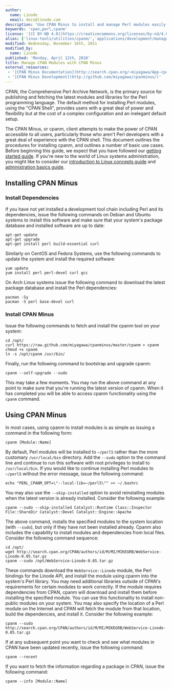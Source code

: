 ```yaml
---
author:
  name: Linode
  email: docs@linode.com
description: 'Use CPAN Minus to install and manage Perl modules easily.'
keywords: 'cpan,perl,cpanm'
license: '[CC BY-ND 4.0](https://creativecommons.org/licenses/by-nd/4.0)'
alias: ['linux-tools/utilities/cpanm/','applications/development/manage-cpan-modules-with-cpan-minus/']
modified: Wednesday, November 16th, 2011
modified_by:
  name: Linode
published: 'Monday, April 12th, 2010'
title: Manage CPAN Modules with CPAN Minus
external_resources:
 - '[CPAN Minus Documentation](http://search.cpan.org/~miyagawa/App-cpanminus-0.9929/lib/App/cpanminus.pm)'
 - '[CPAN Minus Development](http://github.com/miyagawa/cpanminus/)'
---
```


CPAN, the Comprehensive Perl Archive Network, is the primary source for publishing and fetching the latest modules and libraries for the Perl programming language. The default method for installing Perl modules, using the "CPAN Shell", provides users with a great deal of power and flexibility but at the cost of a complex configuration and an inelegant default setup.

The CPAN Minus, or cpanm, client attempts to make the power of CPAN accessible to all users, particularly those who aren't Perl developers with a great deal of experience with the CPAN shell. This document outlines the procedures for installing cpanm, and outlines a number of basic use cases. Before beginning this guide, we expect that you have followed our [getting started guide](/content/getting-started/). If you're new to the world of Linux systems administration, you might like to consider our [introduction to Linux concepts guide](/content/tools-reference/introduction-to-linux-concepts/) and [administration basics guide](/content/using-linux/administration-basics).

## Installing CPAN Minus

### Install Dependencies

If you have not yet installed a development tool chain including Perl and its dependencies, issue the following commands on Debian and Ubuntu systems to install this software and make sure that your system's package database and installed software are up to date:

    apt-get update
    apt-get upgrade
    apt-get install perl build-essential curl

Similarly on CentOS and Fedora Systems, use the following commands to update the system and install the required software:

    yum update
    yum install perl perl-devel curl gcc

On Arch Linux systems issue the following command to download the latest package database and install the Perl dependencies:

    pacman -Sy
    pacman -S perl base-devel curl

### Install CPAN Minus

Issue the following commands to fetch and install the cpanm tool on your system:

    cd /opt/
    curl https://raw.github.com/miyagawa/cpanminus/master/cpanm > cpanm
    chmod +x cpanm
    ln -s /opt/cpanm /usr/bin/

Finally, run the following command to bootstrap and upgrade cpanm:

    cpanm --self-upgrade --sudo

This may take a few moments. You may run the above command at any point to make sure that you're running the latest version of cpanm. When it has completed you will be able to access cpanm functionality using the `cpanm` command.

## Using CPAN Minus

In most cases, using cpanm to install modules is as simple as issuing a command in the following form:

    cpanm [Module::Name]

By default, Perl modules will be installed to `~/perl5` rather than the more customary `/usr/local/bin` directory. Add the `--sudo` option to the command line and continue to run this software with root privileges to install to `/usr/local/bin`. If you would like to continue installing Perl modules to `~/perl5` without the error message, issue the following command:

    echo "PERL_CPANM_OPT=\"--local-lib=~/perl5\"" >> ~/.bashrc

You may also use the `--skip-installed` option to avoid reinstalling modules when the latest version is already installed. Consider the following example:

    cpanm --sudo --skip-installed Catalyst::Runtime Class::Inspector File::ShareDir Catalyst::Devel Catalyst::Engine::Apache

The above command, installs the specified modules to the system location (with `--sudo`), but only if they have not been installed already. Cpanm also includes the capability to install modules and dependencies from local files. Consider the following command sequence:

    cd /opt/
    wget http://search.cpan.org/CPAN/authors/id/M/MI/MIKEGRB/WebService-Linode-0.05.tar.gz
    cpanm --sudo /opt/WebService-Linode-0.05.tar.gz

These commands download the `WebService::Linode` module, the Perl bindings for the Linode API, and install the module using cpanm into the system's Perl library. You may need additional libraries outside of CPAN's requirements for certain modules to work correctly. If the module requires dependencies from CPAN, cpanm will download and install them before installing the specified module. You can use this functionality to install non-public modules on your system. You may also specify the location of a Perl module on the Internet and CPAN will fetch the module from that location, build the dependencies, and install it. Consider the following example:

    cpanm --sudo http://search.cpan.org/CPAN/authors/id/M/MI/MIKEGRB/WebService-Linode-0.05.tar.gz

If at any subsequent point you want to check and see what modules in CPAN have been updated recently, issue the following command:

    cpanm --recent

If you want to fetch the information regarding a package in CPAN, issue the following command:

    cpanm --info [Module::Name]
